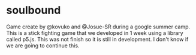 # soulbound
Game create by @kovuko and @Josue-SR during a google summer camp. This is a stick fighting game that we developed in 1 week using a library called p5.js. This was not finish so it is still in development. I don't know if we are going to continue this.
